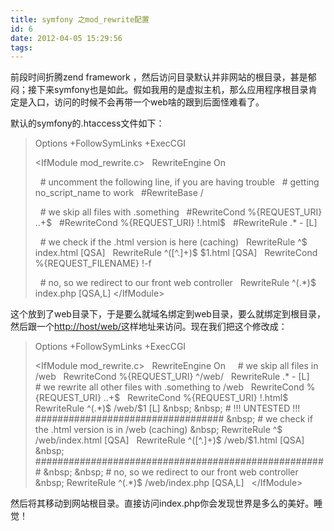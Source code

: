 ```yaml
---
title: symfony 之mod_rewrite配置
id: 6
date: 2012-04-05 15:29:56
tags:
---
```


前段时间折腾zend framework ，然后访问目录默认并非网站的根目录，甚是郁闷；接下来symfony也是如此。假如我用的是虚拟主机，那么应用程序根目录肯定是入口，访问的时候不会再带一个web啥的跟到后面怪难看了。

默认的symfony的.htaccess文件如下：
 > Options +FollowSymLinks +ExecCGI
> 
> &lt;IfModule mod_rewrite.c&gt;
> &nbsp; RewriteEngine On
> 
> &nbsp; # uncomment the following line, if you are having trouble
> &nbsp; # getting no_script_name to work
> &nbsp; #RewriteBase /
> 
> &nbsp; # we skip all files with .something
> &nbsp; #RewriteCond %{REQUEST_URI} \..+$
> &nbsp; #RewriteCond %{REQUEST_URI} !\.html$
> &nbsp; #RewriteRule .* - [L]
> 
> &nbsp; # we check if the .html version is here (caching)
> &nbsp; RewriteRule ^$ index.html [QSA]
> &nbsp; RewriteRule ^([^.]+)$ $1.html [QSA]
> &nbsp; RewriteCond %{REQUEST_FILENAME} !-f
> 
> &nbsp; # no, so we redirect to our front web controller
> &nbsp; RewriteRule ^(.*)$ index.php [QSA,L]
> &lt;/IfModule&gt; 

这个放到了web目录下，于是要么就域名绑定到web目录，要么就绑定到根目录，然后跟一个[http://host/web/](http://host/web/)这样地址来访问。现在我们把这个修改成：
 > Options +FollowSymLinks +ExecCGI
> 
> &lt;IfModule mod_rewrite.c&gt;
> &nbsp; RewriteEngine On
> &nbsp; 
> &nbsp; # we skip all files in /web
> &nbsp; RewriteCond %{REQUEST_URI} ^/web/
> &nbsp; RewriteRule .* - [L]
> &nbsp; 
> &nbsp; # we rewrite all other files with .something to /web
> &nbsp; RewriteCond %{REQUEST_URI} \..+$
> &nbsp; RewriteCond %{REQUEST_URI} !\.html$
> &nbsp; RewriteRule ^(.*)$ /web/$1 [L]
> &nbsp; 
> &nbsp; # !!! UNTESTED !!! ##################################
> &nbsp; # we check if the .html version is in /web (caching)
> &nbsp; RewriteRule ^$ /web/index.html [QSA]
> &nbsp; RewriteRule ^([^.]+)$ /web/$1.html [QSA]
> &nbsp; #####################################################
> &nbsp; 
> &nbsp; # no, so we redirect to our front web controller
> &nbsp; RewriteRule ^(.*)$ /web/index.php [QSA,L]
> &nbsp; 
> &lt;/IfModule&gt; 

 然后将其移动到网站根目录。直接访问index.php你会发现世界是多么的美好。睡觉！ 